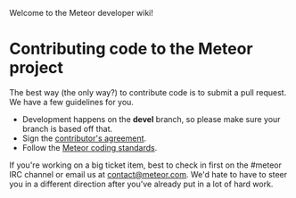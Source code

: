 Welcome to the Meteor developer wiki!

# Contributing code to the Meteor project

The best way (the only way?) to contribute code is to submit a pull request.  We have a few guidelines for you.

* Development happens on the **devel** branch, so please make sure your branch is based off that.
* Sign the [contributor's agreement](http://contribute.meteor.com/).
* Follow the [Meteor coding standards](StyleGuide).

If you're working on a big ticket item, best to check in first on the #meteor IRC channel or email us at contact@meteor.com.  We'd hate to have to steer you in a different direction after you've already put in a lot of hard work.
